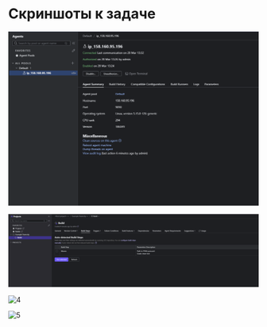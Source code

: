 # Скриншоты к задаче

![1](https://github.com/wintercomesX/example-teamcity/blob/master/img/1.PNG)

![2](https://github.com/wintercomesX/example-teamcity/blob/main/img/2.PNG)

![4](https://github.com/wintercomesX/0example-teamcity/blob/main/img/4.PNG)

![5](https://github.com/wintercomesX/example-teamcity/blob/main/img/5.PNG)
